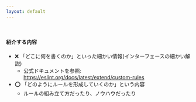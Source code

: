 ```yaml
---
layout: default
---
```


<section-title title="ESLint カスタムルールの開発" />

<div class="_bullet">

<br />

#### 紹介する内容

* ❌ 「どこに何を書くのか」といった細かい情報(インターフェースの細かい解説)
  * 公式ドキュメントを参照: https://eslint.org/docs/latest/extend/custom-rules
* ⭕️ 「どのようにルールを形成していくのか」という内容
  * ルールの組み立て方だったり、ノウハウだったり

</div>

<!-- 
紹介する内容についてですが、実は、ESLint カスタムルール開発をどのように書くかというドキュメントが、公式から公開されています。https://eslint.org/docs/latest/extend/custom-rule-tutorial

なので、ここのセッションでは、「カスタムルールを書くためにはどこに何を書くのか」といったインターフェースの細かい解説を行うのではなく、「どのようにルールを形成していくのか」という、ルールの組み立て方やノウハウといったところについてお話しします。  
ちなみに、今回のセッションでは ESLint から提供されるインターフェースの細かい情報は知らなくても理解できると思いますので、そこはご安心ください。  
もし今回のセッションを聞いて、カスタムルールを実装してみたいという思う方がいらっしゃいましたら。どこに何を書くのかといった細かい部分については、是非公式ドキュメント等も参考にしていただけたらと思います。

では、実装に進みます。  
-->
